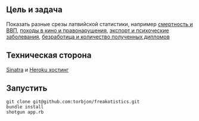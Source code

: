 ## Цель и задача

Показать разныe срезы латвийской статистики, например [смертность и ВВП](http://freakotistics.herokuapp.com/?chart1=5&chart2=10), [походы в кино и правонарушения](http://freakotistics.herokuapp.com/?chart1=18&chart2=19), [экспорт и психоческие заболевания](http://freakotistics.herokuapp.com/?chart1=6&chart2=25), [безработица и количество полученных дипломов](http://freakotistics.herokuapp.com/?chart1=6&chart2=25)

## Техническая сторона

[Sinatra](http://www.sinatrarb.com/) и [Heroku хостинг](http://heroku.com)

## Запустить

    git clone git@github.com:torbjon/freakotistics.git
    bundle install
    shotgun app.rb

